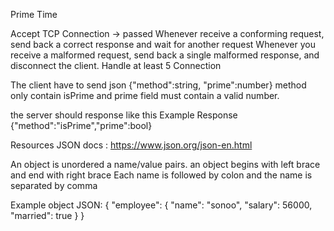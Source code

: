 Prime Time

Accept TCP Connection -> passed
Whenever receive a conforming request, send back a correct response and wait for another request
Whenever you receive a malformed request, send back a single malformed response, and disconnect the client.
Handle at least 5 Connection

The client have to send json
{"method":string, "prime":number}
method only contain isPrime and prime field must contain a valid number.

the server should response like this
Example Response
{"method":"isPrime","prime":bool}

Resources
JSON docs : https://www.json.org/json-en.html

An object is unordered a name/value pairs.
an object begins with left brace and end with right brace
Each name is followed by colon and the name is separated by comma

Example object JSON:
{
    "employee": {
        "name": "sonoo",
        "salary": 56000,
        "married": true
    }
}
